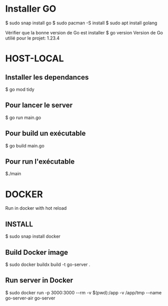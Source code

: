 # Installer GO
$ sudo snap install go
$ sudo pacman -S install
$ sudo apt install golang


Vérifier que la bonne version de Go est installer
$ go version
Version de Go utilié pour le projet: 1.23.4

# HOST-LOCAL

## Installer les dependances
$ go mod tidy

## Pour lancer le server
$ go run main.go

## Pour build un exécutable
$ go build main.go

## Pour run l'exécutable
$./main



# DOCKER
Run in docker with hot reload

## INSTALL
$ sudo snap install docker

## Build Docker image
$ sudo docker buildx build -t go-server .

## Run server in Docker
$ sudo docker run -p 3000:3000 --rm -v $(pwd):/app -v /app/tmp --name go-server-air go-server

